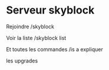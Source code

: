 # Serveur skyblock

Rejoindre /skyblock

Voir la liste /skyblock list



Et toutes les commandes /is a expliquer

les upgrades

